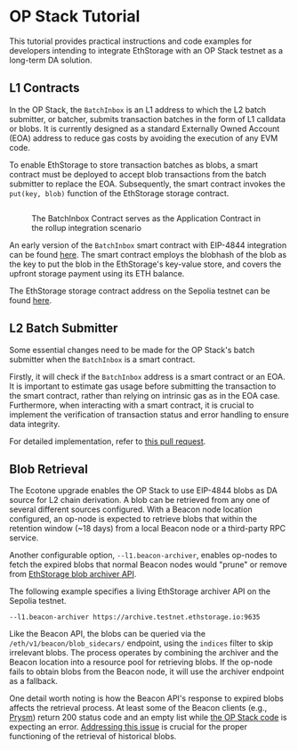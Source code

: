 # OP Stack Tutorial

This tutorial provides practical instructions and code examples for developers intending to integrate EthStorage with an OP Stack testnet as a long-term DA solution.

## L1 Contracts

In the OP Stack, the `BatchInbox` is an L1 address to which the L2 batch submitter, or batcher, submits transaction batches in the form of L1 calldata or blobs. It is currently designed as a standard Externally Owned Account (EOA) address to reduce gas costs by avoiding the execution of any EVM code.

To enable EthStorage to store transaction batches as blobs, a smart contract must be deployed to accept blob transactions from the batch submitter to replace the EOA. Subsequently, the smart contract invokes the `put(key, blob)` function of the EthStorage storage contract.

<figure><img src="../.gitbook/assets/rollup-contract.jpg" alt=""><figcaption><p>The BatchInbox Contract serves as the Application Contract in the rollup integration scenario</p></figcaption></figure>

An early version of the `BatchInbox` smart contract with EIP-4844 integration can be found [here](https://github.com/ethstorage/es-op-batchinbox/blob/main/src/BatchInbox.sol). The smart contract employs the blobhash of the blob as the key to put the blob in the EthStorage's key-value store, and covers the upfront storage payment using its ETH balance.

The EthStorage storage contract address on the Sepolia testnet can be found [here](../information/#public-testnet-1-deployment).

## L2 Batch Submitter

Some essential changes need to be made for the OP Stack's batch submitter when the `BatchInbox` is a smart contract.

Firstly, it will check if the `BatchInbox` address is a smart contract or an EOA. It is important to estimate gas usage before submitting the transaction to the smart contract, rather than relying on intrinsic gas as in the EOA case. Furthermore, when interacting with a smart contract, it is crucial to implement the verification of transaction status and error handling to ensure data integrity.

For detailed implementation, refer to [this pull request](https://github.com/ethstorage/optimism/pull/22).

## Blob Retrieval

The Ecotone upgrade enables the OP Stack to use EIP-4844 blobs as DA source for L2 chain derivation. A blob can be retrieved from any one of several different sources configured. With a Beacon node location configured, an op-node is expected to retrieve blobs that within the retention window (\~18 days) from a local Beacon node or a third-party RPC service.

Another configurable option, `--l1.beacon-archiver`, enables op-nodes to fetch the expired blobs that normal Beacon nodes would "prune" or remove from [EthStorage blob archiver API](./#introduction-to-ethstorage-archiver-api).

The following example specifies a living EthStorage archiver API on the Sepolia testnet.

```
--l1.beacon-archiver https://archive.testnet.ethstorage.io:9635
```

Like the Beacon API, the blobs can be queried via the `/eth/v1/beacon/blob_sidecars/` endpoint, using the `indices` filter to skip irrelevant blobs. The process operates by combining the archiver and the Beacon location into a resource pool for retrieving blobs. If the op-node fails to obtain blobs from the Beacon node, it will use the archiver endpoint as a fallback.

One detail worth noting is how the Beacon API's response to expired blobs affects the retrieval process. At least some of the Beacon clients (e.g., [Prysm](https://github.com/prysmaticlabs/prysm/blob/feb16ae4aaa41d9bcd066b54b779dcd38fc928d2/beacon-chain/rpc/lookup/blocker.go#L225)) return 200 status code and an empty list while [the OP Stack code](https://github.com/ethereum-optimism/optimism/blob/develop/op-service/sources/l1\_beacon\_client.go#L212) is expecting an error. [Addressing this issue](https://github.com/ethereum-optimism/optimism/pull/10269) is crucial for the proper functioning of the retrieval of historical blobs.
